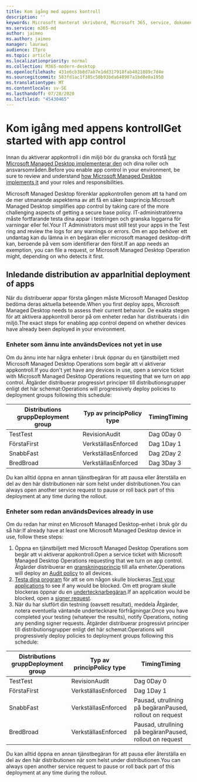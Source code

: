 ```yaml
---
title: Kom igång med appens kontroll
description: ''
keywords: Microsoft Hanterat skrivbord, Microsoft 365, service, dokumentation
ms.service: m365-md
author: jaimeo
ms.author: jaimeo
manager: laurawi
audience: ITpro
ms.topic: article
ms.localizationpriority: normal
ms.collection: M365-modern-desktop
ms.openlocfilehash: 431e6cb3b8d7ab7e1dd317918fab4821889c7d4e
ms.sourcegitcommit: 583fd1ac1f385c58b93bda648907a1bd8e0a1950
ms.translationtype: MT
ms.contentlocale: sv-SE
ms.lasthandoff: 07/28/2020
ms.locfileid: "45430465"
---
```

# <a name="get-started-with-app-control"></a><span data-ttu-id="a3da6-103">Kom igång med appens kontroll</span><span class="sxs-lookup"><span data-stu-id="a3da6-103">Get started with app control</span></span>

<span data-ttu-id="a3da6-104">Innan du aktiverar appkontroll i din miljö bör du granska och förstå [hur Microsoft Managed Desktop implementerar den](../service-description/app-control.md) och dina roller och ansvarsområden.</span><span class="sxs-lookup"><span data-stu-id="a3da6-104">Before you enable app control in your environment, be sure to review and understand [how Microsoft Managed Desktop implements it](../service-description/app-control.md) and your roles and responsibilities.</span></span>

<span data-ttu-id="a3da6-105">Microsoft Managed Desktop förenklar appkontrollen genom att ta hand om de mer utmanande aspekterna av att få en säker basprincip.</span><span class="sxs-lookup"><span data-stu-id="a3da6-105">Microsoft Managed Desktop simplifies app control by taking care of the more challenging aspects of getting a secure base policy.</span></span> <span data-ttu-id="a3da6-106">IT-administratörerna måste fortfarande testa dina appar i testringen och granska loggarna för varningar eller fel.</span><span class="sxs-lookup"><span data-stu-id="a3da6-106">Your IT Administrators must still test your apps in the Test ring and review the logs for any warnings or errors.</span></span> <span data-ttu-id="a3da6-107">Om en app behöver ett undantag kan du lämna in en begäran eller microsoft managed desktop-drift kan, beroende på vem som identifierar den först.</span><span class="sxs-lookup"><span data-stu-id="a3da6-107">If an app needs an exemption, you can file a request, or Microsoft Managed Desktop Operation might, depending on who detects it first.</span></span>

## <a name="initial-deployment-of-apps"></a><span data-ttu-id="a3da6-108">Inledande distribution av appar</span><span class="sxs-lookup"><span data-stu-id="a3da6-108">Initial deployment of apps</span></span>

<span data-ttu-id="a3da6-109">När du distribuerar appar första gången måste Microsoft Managed Desktop bedöma deras aktuella beteende.</span><span class="sxs-lookup"><span data-stu-id="a3da6-109">When you first deploy apps, Microsoft Managed Desktop needs to assess their current behavior.</span></span> <span data-ttu-id="a3da6-110">De exakta stegen för att aktivera appkontroll beror på om enheter redan har distribuerats i din miljö.</span><span class="sxs-lookup"><span data-stu-id="a3da6-110">The exact steps for enabling app control depend on whether devices have already been deployed in your environment.</span></span>

### <a name="devices-not-yet-in-use"></a><span data-ttu-id="a3da6-111">Enheter som ännu inte används</span><span class="sxs-lookup"><span data-stu-id="a3da6-111">Devices not yet in use</span></span>

<span data-ttu-id="a3da6-112">Om du ännu inte har några enheter i bruk öppnar du en tjänstbiljett med Microsoft Managed Desktop Operations som begär att vi aktiverar appkontroll.</span><span class="sxs-lookup"><span data-stu-id="a3da6-112">If you don't yet have any devices in use, open a service ticket with Microsoft Managed Desktop Operations requesting that we turn on app control.</span></span> <span data-ttu-id="a3da6-113">Åtgärder distribuerar progressivt principer till distributionsgrupper enligt det här schemat:</span><span class="sxs-lookup"><span data-stu-id="a3da6-113">Operations will progressively deploy policies to deployment groups following this schedule:</span></span>

|<span data-ttu-id="a3da6-114">Distributions grupp</span><span class="sxs-lookup"><span data-stu-id="a3da6-114">Deployment group</span></span>  |<span data-ttu-id="a3da6-115">Typ av princip</span><span class="sxs-lookup"><span data-stu-id="a3da6-115">Policy type</span></span>  |<span data-ttu-id="a3da6-116">Timing</span><span class="sxs-lookup"><span data-stu-id="a3da6-116">Timing</span></span>  |
|---------|---------|---------|
|<span data-ttu-id="a3da6-117">Test</span><span class="sxs-lookup"><span data-stu-id="a3da6-117">Test</span></span>     |  <span data-ttu-id="a3da6-118">Revision</span><span class="sxs-lookup"><span data-stu-id="a3da6-118">Audit</span></span>       |  <span data-ttu-id="a3da6-119">Dag 0</span><span class="sxs-lookup"><span data-stu-id="a3da6-119">Day 0</span></span>       |
|<span data-ttu-id="a3da6-120">Första</span><span class="sxs-lookup"><span data-stu-id="a3da6-120">First</span></span>     | <span data-ttu-id="a3da6-121">Verkställas</span><span class="sxs-lookup"><span data-stu-id="a3da6-121">Enforced</span></span>        | <span data-ttu-id="a3da6-122">Dag 1</span><span class="sxs-lookup"><span data-stu-id="a3da6-122">Day 1</span></span>        |
|<span data-ttu-id="a3da6-123">Snabb</span><span class="sxs-lookup"><span data-stu-id="a3da6-123">Fast</span></span>     | <span data-ttu-id="a3da6-124">Verkställas</span><span class="sxs-lookup"><span data-stu-id="a3da6-124">Enforced</span></span>        |  <span data-ttu-id="a3da6-125">Dag 2</span><span class="sxs-lookup"><span data-stu-id="a3da6-125">Day 2</span></span>       |
|<span data-ttu-id="a3da6-126">Bred</span><span class="sxs-lookup"><span data-stu-id="a3da6-126">Broad</span></span>     | <span data-ttu-id="a3da6-127">Verkställas</span><span class="sxs-lookup"><span data-stu-id="a3da6-127">Enforced</span></span>        |  <span data-ttu-id="a3da6-128">Dag 3</span><span class="sxs-lookup"><span data-stu-id="a3da6-128">Day 3</span></span>       |

<span data-ttu-id="a3da6-129">Du kan alltid öppna en annan tjänstbegäran för att pausa eller återställa en del av den här distributionen när som helst under distributionen.</span><span class="sxs-lookup"><span data-stu-id="a3da6-129">You can always open another service request to pause or roll back part of this deployment at any time during the rollout.</span></span>

### <a name="devices-already-in-use"></a><span data-ttu-id="a3da6-130">Enheter som redan används</span><span class="sxs-lookup"><span data-stu-id="a3da6-130">Devices already in use</span></span>

<span data-ttu-id="a3da6-131">Om du redan har minst en Microsoft Managed Desktop-enhet i bruk gör du så här:</span><span class="sxs-lookup"><span data-stu-id="a3da6-131">If already have at least one Microsoft Managed Desktop device in use, follow these steps:</span></span>

1. <span data-ttu-id="a3da6-132">Öppna en tjänstbiljett med Microsoft Managed Desktop Operations som begär att vi aktiverar appkontroll.</span><span class="sxs-lookup"><span data-stu-id="a3da6-132">Open a service ticket with Microsoft Managed Desktop Operations requesting that we turn on app control.</span></span> <span data-ttu-id="a3da6-133">Åtgärder distribuerar en [granskningsprincip](../service-description/app-control.md#audit-policy) till alla enheter.</span><span class="sxs-lookup"><span data-stu-id="a3da6-133">Operations will deploy an [Audit policy](../service-description/app-control.md#audit-policy) to all devices.</span></span>
2. <span data-ttu-id="a3da6-134">[Testa dina program](../working-with-managed-desktop/work-with-app-control.md#add-a-new-app) för att se om någon skulle blockeras.</span><span class="sxs-lookup"><span data-stu-id="a3da6-134">[Test your applications](../working-with-managed-desktop/work-with-app-control.md#add-a-new-app) to see if any would be blocked.</span></span> <span data-ttu-id="a3da6-135">Om ett program skulle blockeras öppnar du en [undertecknarbegäran](../working-with-managed-desktop/work-with-app-control.md#add-or-remove-a-trusted-signer).</span><span class="sxs-lookup"><span data-stu-id="a3da6-135">If an application would be blocked, open a [signer request](../working-with-managed-desktop/work-with-app-control.md#add-or-remove-a-trusted-signer).</span></span> 
3. <span data-ttu-id="a3da6-136">När du har slutfört din testning (oavsett resultat), meddela Åtgärder, notera eventuella väntande undertecknare förfrågningar.</span><span class="sxs-lookup"><span data-stu-id="a3da6-136">Once you have completed your testing (whatever the results), notify Operations, noting any pending signer requests.</span></span> <span data-ttu-id="a3da6-137">Åtgärder distribuerar progressivt principer till distributionsgrupper enligt det här schemat:</span><span class="sxs-lookup"><span data-stu-id="a3da6-137">Operations will progressively deploy policies to deployment groups following this schedule:</span></span>

|<span data-ttu-id="a3da6-138">Distributions grupp</span><span class="sxs-lookup"><span data-stu-id="a3da6-138">Deployment group</span></span>  |<span data-ttu-id="a3da6-139">Typ av princip</span><span class="sxs-lookup"><span data-stu-id="a3da6-139">Policy type</span></span>  |<span data-ttu-id="a3da6-140">Timing</span><span class="sxs-lookup"><span data-stu-id="a3da6-140">Timing</span></span>  |
|---------|---------|---------|
|<span data-ttu-id="a3da6-141">Test</span><span class="sxs-lookup"><span data-stu-id="a3da6-141">Test</span></span>     |  <span data-ttu-id="a3da6-142">Revision</span><span class="sxs-lookup"><span data-stu-id="a3da6-142">Audit</span></span>       |  <span data-ttu-id="a3da6-143">Dag 0</span><span class="sxs-lookup"><span data-stu-id="a3da6-143">Day 0</span></span>       |
|<span data-ttu-id="a3da6-144">Första</span><span class="sxs-lookup"><span data-stu-id="a3da6-144">First</span></span>     | <span data-ttu-id="a3da6-145">Verkställas</span><span class="sxs-lookup"><span data-stu-id="a3da6-145">Enforced</span></span>        | <span data-ttu-id="a3da6-146">Dag 1</span><span class="sxs-lookup"><span data-stu-id="a3da6-146">Day 1</span></span>        |
|<span data-ttu-id="a3da6-147">Snabb</span><span class="sxs-lookup"><span data-stu-id="a3da6-147">Fast</span></span>     | <span data-ttu-id="a3da6-148">Verkställas</span><span class="sxs-lookup"><span data-stu-id="a3da6-148">Enforced</span></span>        |  <span data-ttu-id="a3da6-149">Pausad, utrullning på begäran</span><span class="sxs-lookup"><span data-stu-id="a3da6-149">Paused, rollout on request</span></span>       |
|<span data-ttu-id="a3da6-150">Bred</span><span class="sxs-lookup"><span data-stu-id="a3da6-150">Broad</span></span>     | <span data-ttu-id="a3da6-151">Verkställas</span><span class="sxs-lookup"><span data-stu-id="a3da6-151">Enforced</span></span>        |  <span data-ttu-id="a3da6-152">Pausad, utrullning på begäran</span><span class="sxs-lookup"><span data-stu-id="a3da6-152">Paused, rollout on request</span></span>       |

<span data-ttu-id="a3da6-153">Du kan alltid öppna en annan tjänstbegäran för att pausa eller återställa en del av den här distributionen när som helst under distributionen.</span><span class="sxs-lookup"><span data-stu-id="a3da6-153">You can always open another service request to pause or roll back part of this deployment at any time during the rollout.</span></span>



